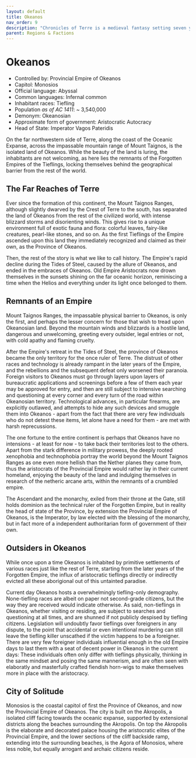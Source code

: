 ```yaml
---
layout: default
title: Okeanos
nav_order: 9
description: "Chronicles of Terre is a medieval fantasy setting seven years in the writing, currently for dungeons & dragons 5th edition."
parent: Regions & Factions
---
```


# Okeanos

- Controlled by: Provincial Empire of Okeanos
- Capitol: Monosios
- Official language: Abyssal
- Common languages: Infernal common
- Inhabitant races: Tiefling
- Population *as of AC 1411*: ~ 3,540,000
- Demonym: Okeanosian
- Approximate form of government: Aristocratic Autocracy
- Head of State: Imperator Vagos Pateridis

On the far northwestern side of Terre, along the coast of the Oceanic Expanse, across the impassable mountain range of Mount Taignos, is the isolated land of Okeanos. While the beauty of the land is luring, the inhabitants are not welcoming, as here lies the remnants of the Forgotten Empires of the Tieflings, locking themselves behind the geographical barrier from the rest of the world.

## The Far Reaches of Terre

Ever since the formation of this continent, the Mount Taignos Ranges, although slightly dwarved by the Crest of Terre to the south, has separated the land of Okeanos from the rest of the civilized world, with intense blizzard storms and disorienting winds. This gives rise to a unique environment full of exotic fauna and flora: colorful leaves, fairy-like creatures, pearl-like stones, and so on. As the first Tieflings of the Empire ascended upon this land they immediately recognized and claimed as their own, as the Province of Okeanos.

Then, the rest of the story is what we like to call history. The Empire's rapid decline during the Tides of Steel, caused by the allure of Okeanos, and ended in the embraces of Okeanos. Old Empire Aristocrats now drown themselves in the sunsets shining on the far oceanic horizon, reminiscing a time when the Helios and everything under its light once belonged to them.

## Remnants of an Empire

Mount Taignos Ranges, the impassable physical barrier to Okeanos, is only the first, and perhaps the lesser concern for those that wish to tread upon Okeanosian land. Beyond the mountain winds and blizzards is a hostile land, dangerous and unwelcoming, greeting every outsider, legal entries or not, with cold apathy and flaming cruelty.

After the Empire's retreat in the Tides of Steel, the province of Okeanos became the only territory for the once ruler of Terre. The distrust of other races and technology is already rampant in the later years of the Empire, and the rebellions and the subsequent defeat only worsened their paranoia. Foreign visitors to Okeanos must go through layers upon layers of bureaucratic applications and screenings before a few of them each year may be approved for entry, and then are still subject to intensive searching and questioning at every corner and every turn of the road within Okeanosian territory. Technological advances, in particular firearms, are explicitly outlawed, and attempts to hide any such devices and smuggle them into Okeanos - apart from the fact that there are very few individuals who do not detest these items, let alone have a need for them - are met with harsh reprecussions.

The one fortune to the entire continent is perhaps that Okeanos have no intensions - at least for now - to take back their territories lost to the others. Apart from the stark difference in military prowess, the deeply rooted xenophobia and technophobia portray the world beyond the Mount Taignos Ranges as one even more hellish than the Nether planes they came from, thus the aristocrats of the Provincial Empire would rather lay in their current homeland, enjoying the beauty of the land and indulging themselves in research of the netheric arcane arts, within the remnants of a crumbled empire.

The Ascendant and the monarchy, exiled from their throne at the Gate, still holds dominion as the technical ruler of the Forgotten Empire, but in reality the head of state of the Province, by extension the Provincial Empire of Okeanos, is the Imperator, by law elected with the blessing of the monarchy, but in fact more of a independent authoritarian form of government of their own.

## Outsiders in Okeanos

While once upon a time Okeanos is inhabited by primitive settlements of various races just like the rest of Terre, starting from the later years of the Forgotten Empire, the influx of aristocratic tieflings directly or indirectly evicted all these aborigional out of this untainted paradise.

Current day Okeanos hosts a overwhelmingly tiefling-only demography. None-tiefling races are albeit on paper not second-grade citizens, but the way they are received would indicate otherwise. As said, non-tieflings in Okeanos, whether visiting or residing, are subject to searches and questioning at all times, and are shunned if not publicly despised by tiefling citizens. Legislation will undoubtly favor tieflings over foreigners in any dispute, to the point that accidental or even intentional murdering can still leave the tiefling killer unscathed if the victim happens to be a foreigner. There are very few foreigner individuals influential enough in the old Empire days to last them with a seat of decent power in Okeanos in the current days: These individuals often only differ with tieflings physically, thinking in the same mindset and posing the same mannerism, and are often seen with elaboratly and masterfully crafted fiendish horn-wigs to make themselves more in place with the aristocracy.

## City of Solitude

Monosios is the coastal capitol of first the Province of Okeanos, and now the Provincial Empire of Okeanos. The city is built on the Akropolis, a isolated cliff facing towards the oceanic expanse, supported by extensional districts along the beaches surrounding the Akropolis. On top the Akropolis is the elaborate and decorated palace housing the aristocratic elites of the Provincial Empire, and the lower sections of the cliff backside ramp, extending into the surrounding beaches, is the Agora of Monosios, where less noble, but equally arrogant and archaic citizens reside.
